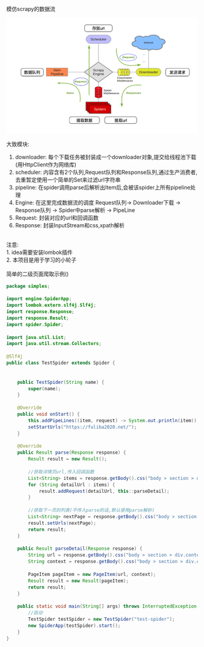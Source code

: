 模仿scrapy的数据流

![avatar](./src/main/resources/process.png)

大致模块:
1. downloader: 每个下载任务被封装成一个downloader对象,提交给线程池下载(用HttpClient作为网络库)
2. scheduler: 内容含有2个队列,Request队列和Response队列,通过生产消费者,去重暂定使用一个简单的Set来过滤url字符串
3. pipeline: 在spider调用parse后解析出Item后,会被该spider上所有pipeline处理
4. Engine: 在这里完成数据流的调度  Request队列-> Downloader下载 -> Response队列 -> Spider中parse解析 -> PipeLine
5. Request: 封装对应的url和回调函数
6. Response: 封装InputStream和css,xpath解析

<br>
注意:<br>  
1. idea需要安装lombok插件<br>
2. 本项目是用于学习的小轮子
<br>
<br>
简单的二级页面爬取示例()

```java
package simples;

import engine.SpiderApp;
import lombok.extern.slf4j.Slf4j;
import response.Response;
import response.Result;
import spider.Spider;

import java.util.List;
import java.util.stream.Collectors;

@Slf4j
public class TestSpider extends Spider {


    public TestSpider(String name) {
        super(name);
    }

    @Override
    public void onStart() {
        this.addPipeLines((item, request) -> System.out.println(item));
        setStartUrls("https://fuliba2020.net/");
    }

    @Override
    public Result parse(Response response) {
        Result result = new Result();

        //获取详情页url,传入回调函数
        List<String> items = response.getBody().css("body > section > div.content-wrap > div > article.excerpt > header > h2 > a").stream().map(element -> element.attr("href")).collect(Collectors.toList());
        for (String detailUrl : items) {
            result.addRequest(detailUrl, this::parseDetail);
        }

        //获取下一页的列表(不传入parse的话,默认使用parse解析)
        List<String> nextPage = response.getBody().css("body > section > div.content-wrap > div > div.pagination > ul > li > a ").stream().map(element -> element.attr("href")).collect(Collectors.toList());
        result.setUrls(nextPage);
        return result;
    }

    public Result parseDetail(Response response) {
        String url = response.getBody().css("body > section > div.content-wrap > div > header > h1 > a").get(0).text();
        String context = response.getBody().css("body > section > div.content-wrap > div > article").get(0).html();

        PageItem pageItem = new PageItem(url, context);
        Result result = new Result(pageItem);
        return result;
    }

    public static void main(String[] args) throws InterruptedException {
        //启动
        TestSpider testSpider = new TestSpider("test-spider");
        new SpiderApp(testSpider).start();
    }
}

```

